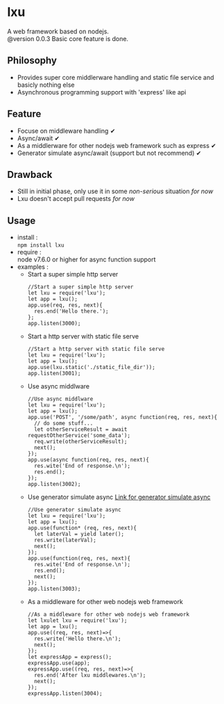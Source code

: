 # lxu

A web framework based on nodejs.<br>
@version 0.0.3 Basic core feature is done.

## Philosophy
+ Provides super core middlerware handling and static file service and basicly nothing else
+ Asynchronous programming support with 'express' like api

## Feature
+ Focuse on middleware handling ✔
+ Async/await ✔
+ As a middlerware for other nodejs web framework such as express ✔
+ Generator simulate async/await (support but not recommend) ✔

## Drawback
+ Still in initial phase, only use it in some *non-serious* situation *for now*
+ Lxu doesn't accept pull requests *for now* 

## Usage
+ install :<br>
  `npm install lxu`
+ require :<br>
  node v7.6.0 or higher for async function support
+ examples :<br>
  - Start a super simple http server
    ~~~
    //Start a super simple http server
    let lxu = require('lxu');
    let app = lxu();
    app.use(req, res, next){
      res.end('Hello there.');
    };
    app.listen(3000);
    ~~~
  - Start a http server with static file serve
    ~~~
    //Start a http server with static file serve
    let lxu = require('lxu');
    let app = lxu();
    app.use(lxu.static('./static_file_dir'));
    app.listen(3001);
    ~~~
  - Use async middlware
    ~~~
    //Use async middlware
    let lxu = require('lxu');
    let app = lxu();
    app.use('POST', '/some/path', async function(req, res, next){
      // do some stuff...
      let otherServiceResult = await requestOtherService('some_data');
      req.write(otherServiceResult);
      next();
    });
    app.use(async function(req, res, next){
      res.wite('End of response.\n');
      res.end();
    });
    app.listen(3002);
    ~~~
  - Use generator simulate async [Link for generator simulate async](https://github.com/badeggg/blog/blob/master/BLOG%231%20Async%20your%20js%20code%20with%20generator%20function/article.md)
    ~~~
    //Use generator simulate async
    let lxu = require('lxu');
    let app = lxu();
    app.use(function* (req, res, next){
      let laterVal = yield later();
      res.write(laterVal);
      next();
    });
    app.use(function(req, res, next){
      res.wite('End of response.\n');
      res.end();
      next();
    });
    app.listen(3003);
    ~~~
  - As a middleware for other web nodejs web framework
    ~~~
    //As a middleware for other web nodejs web framework
    let lxulet lxu = require('lxu');
    let app = lxu();
    app.use((req, res, next)=>{
      res.write('Hello there.\n');
      next();
    });
    let expressApp = express();
    expressApp.use(app);
    expressApp.use((req, res, next)=>{
      res.end('After lxu middlewares.\n');
      next();
    });
    expressApp.listen(3004);

    ~~~



